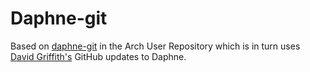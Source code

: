 # Daphne-git

Based on [daphne-git](https://aur.archlinux.org/daphne-git.git) in the Arch User Repository which is in turn uses 
[David Griffith's](https://github.com/DavidGriffith/daphne) GitHub updates to Daphne.
